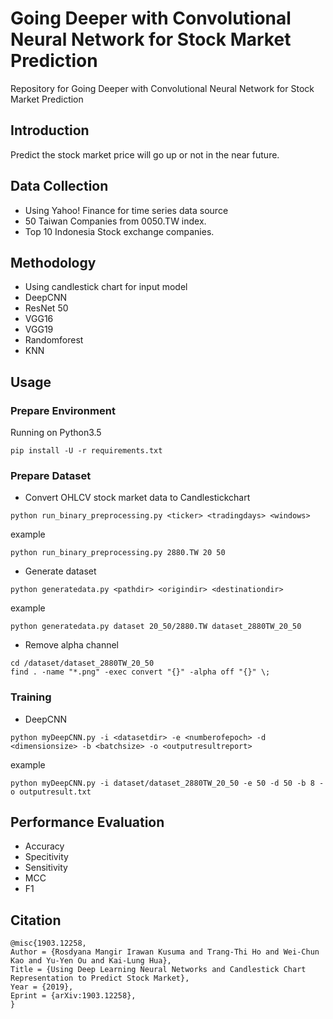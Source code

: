 # Going Deeper with Convolutional Neural Network for Stock Market Prediction
Repository for Going Deeper with Convolutional Neural Network for Stock Market Prediction

## Introduction
Predict the stock market price will go up or not in the near future.

## Data Collection
- Using Yahoo! Finance for time series data source
- 50 Taiwan Companies from 0050.TW index.
- Top 10 Indonesia Stock exchange companies.

## Methodology
- Using candlestick chart for input model
- DeepCNN
- ResNet 50
- VGG16
- VGG19
- Randomforest
- KNN

## Usage
### Prepare Environment
Running on Python3.5
```
pip install -U -r requirements.txt
```
### Prepare Dataset
- Convert OHLCV stock market data to Candlestickchart
```
python run_binary_preprocessing.py <ticker> <tradingdays> <windows>
```
example
```
python run_binary_preprocessing.py 2880.TW 20 50
```
- Generate dataset
```
python generatedata.py <pathdir> <origindir> <destinationdir>
```
example
```
python generatedata.py dataset 20_50/2880.TW dataset_2880TW_20_50
```
- Remove alpha channel
```
cd /dataset/dataset_2880TW_20_50
find . -name "*.png" -exec convert "{}" -alpha off "{}" \;
```

### Training
- DeepCNN
```
python myDeepCNN.py -i <datasetdir> -e <numberofepoch> -d <dimensionsize> -b <batchsize> -o <outputresultreport>
```
example
```
python myDeepCNN.py -i dataset/dataset_2880TW_20_50 -e 50 -d 50 -b 8 -o outputresult.txt
```


## Performance Evaluation
- Accuracy
- Specitivity
- Sensitivity
- MCC
- F1

## Citation
```
@misc{1903.12258,
Author = {Rosdyana Mangir Irawan Kusuma and Trang-Thi Ho and Wei-Chun Kao and Yu-Yen Ou and Kai-Lung Hua},
Title = {Using Deep Learning Neural Networks and Candlestick Chart Representation to Predict Stock Market},
Year = {2019},
Eprint = {arXiv:1903.12258},
}
```
